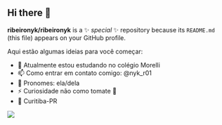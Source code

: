 ## Hi there 👋

**ribeironyk/ribeironyk** is a ✨ _special_ ✨ repository because its `README.md` (this file) appears on your GitHub profile.

Aqui estão algumas ideias para você começar:


- 🔭 Atualmente estou estudando no colégio Morelli
- 📫 Como entrar em contato comigo: @nyk_r01
- 🦉 Pronomes: ela/dela
- ⚡ Curiosidade não como tomate 🍅
- 📍 Curitiba-PR

![](https://media.tenor.com/SG2Y2dkZvqoAAAAM/ori.gi)
